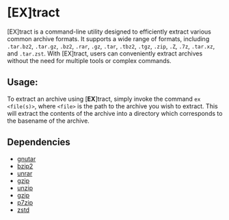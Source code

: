 # [EX]tract

[EX]tract is a command-line utility designed to efficiently extract various common archive formats. It supports a wide range of formats, including `.tar.bz2`, `.tar.gz`, `.bz2`, `.rar`, `.gz`, `.tar`, `.tbz2`, `.tgz`, `.zip`, `.Z`, `.7z`, `.tar.xz`, and `.tar.zst`. With [EX]tract, users can conveniently extract archives without the need for multiple tools or complex commands.

## Usage:

To extract an archive using [**EX**]tract, simply invoke the command `ex <file(s)>`, where `<file>` is the path to the archive you wish to extract. This will extract the contents of the archive into a directory which corresponds to the basename of the archive.

## Dependencies

- [gnutar](https://www.gnu.org/software/tar/)
- [bzip2](https://www.sourceware.org/bzip2)
- [unrar](https://www.rarlab.com/)
- [gzip](https://www.gnu.org/software/gzip/)
- [unzip](http://www.info-zip.org/)
- [gzip](https://www.gnu.org/software/gzip/)
- [p7zip](https://github.com/p7zip-project/p7zip)
- [zstd](https://facebook.github.io/zstd/)
